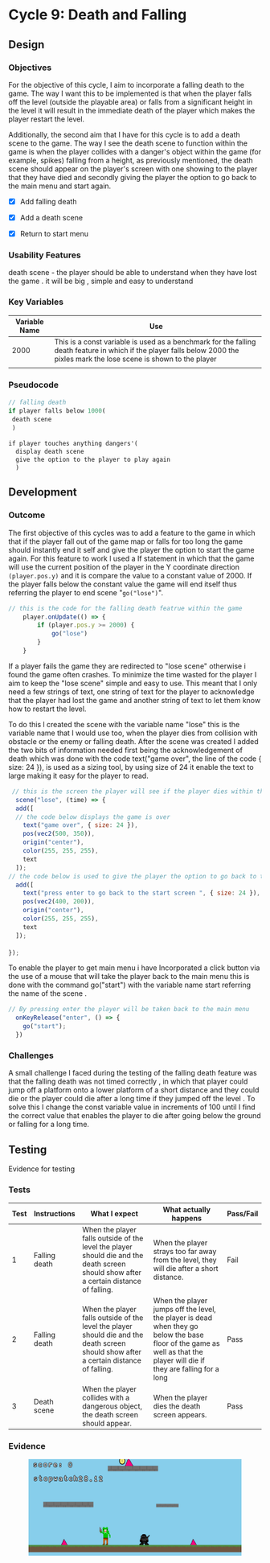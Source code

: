 # Cycle 9: Death and Falling

##

## Design

### Objectives

For the objective of this cycle, I aim to incorporate a falling death to the game. The way I want this to be implemented is that when the player falls off the level (outside the playable area) or falls from a significant height in the level it will result in the immediate death of the player which makes the player restart the level.

Additionally, the second aim that I have for this cycle is to add a death scene to the game. The way I see the death scene to function within the game is when the player collides with a danger's object within the game (for example, spikes) falling from a height, as previously mentioned, the death scene should appear on the player's screen with one showing to the player that they have died and secondly giving the player the option to go back to the main menu and start again.  &#x20;



* [x] Add falling death   &#x20;
* [x] Add a death scene&#x20;
* [x] Return to start menu



### Usability Features

&#x20; death scene - the player should be able to understand when they have lost the game . it will be big , simple and easy to understand&#x20;

### Key Variables

| Variable Name | Use                                                                                                                                                                            |
| ------------- | ------------------------------------------------------------------------------------------------------------------------------------------------------------------------------ |
| 2000          | This is a const variable  is used as a benchmark for the falling death feature in which if the player falls below 2000 the pixles  mark the lose scene is shown to the player  |
|               |                                                                                                                                                                                |

### Pseudocode



```javascript
// falling death 
if player falls below 1000(
 death scene
 )
```

```
if player touches anything dangers'(
  display death scene
  give the option to the player to play again 
  )
```

## Development

### Outcome

The first objective of this cycles was to add a feature to the game in which that if the player fall out  of the game map or falls for too long the game should instantly end it self and give the player the option to start the game again. For this feature to work l used a If statement in which that the game will use the current position of the player in the Y coordinate direction `(player.pos.y)` and it is compare the value to a constant value of 2000. If the player falls below the constant value the game will end itself thus referring the player to end scene "`go("lose")`".

```javascript
// this is the code for the falling death featrue within the game  
 	player.onUpdate(() => {
		if (player.pos.y >= 2000) {
			go("lose")
		}
	}

```

If a player fails the game they are redirected to "lose scene" otherwise i found the game often crashes. To minimize the time wasted for the player I aim to keep the "lose scene" simple and easy to use. This meant that I only need a few strings of text, one string of text for the player to acknowledge that the player had lost the game and another string of text to let them know how to restart the level.&#x20;

To do this l created the scene with the variable name  "lose" this is the variable name that I would use too, when the player dies from collision with obstacle or the enemy or falling death. After the scene was created I added the two bits of information needed first being the acknowledgement of death which was done with the code text("game over",  the line of the code { size: 24 }), is used as a sizing tool, by using size of 24 it enable the text to large making it easy for the player to read.&#x20;

```javascript
 // this is the screen the player will see if the player dies within the game  
  scene("lose", (time) => {
  add([
  // the code below displays the game is over
    text("game over", { size: 24 }),
    pos(vec2(500, 350)),
    origin("center"),
    color(255, 255, 255),
    text
  ]);
// the code below is used to give the player the option to go back to the main menu
  add([
    text("press enter to go back to the start screen ", { size: 24 }),
    pos(vec2(400, 200)),
    origin("center"),
    color(255, 255, 255),
    text
  ]);

});
```

To enable the player to get main menu i have Incorporated a click button via the use of a mouse that will take the player back to the main menu this is done with the command  go("start") with the variable name start referring the name of the scene .&#x20;

```javascript
// By pressing enter the player will be taken back to the main menu 
  onKeyRelease("enter", () => {
    go("start");
  })
```

### Challenges

A small challenge I faced during the testing of the falling death feature was that the falling death was not timed correctly , in which that player could jump off a platform onto a lower platform of a short distance and they could die or the player could die after a long time if they jumped off the level . To solve this I change the const variable value in increments of 100 until I find the correct value that enables the player to die after going below the ground or falling for a long time.

## Testing

Evidence for testing

### Tests

| Test | Instructions   | What I expect                                                                                                                           | What actually happens                                                                                                                                                     | Pass/Fail |
| ---- | -------------- | --------------------------------------------------------------------------------------------------------------------------------------- | ------------------------------------------------------------------------------------------------------------------------------------------------------------------------- | --------- |
| 1    | Falling death  | When the player falls outside of the level the player should die and the death screen should show after a certain distance of falling.  | When the player strays too far away from the level, they will die after a short distance.                                                                                 | Fail      |
| 2    | Falling death  | When the player falls outside of the level the player should die and the death screen should show after a certain distance of falling.  | When the player jumps off the level, the player is dead when they go below the base floor of the game as well as that the player will die if they are falling for a long  | Pass      |
| 3    | Death scene    | When the player collides with a dangerous object, the death screen should appear.                                                       | When the player dies the death screen appears.                                                                                                                            | Pass      |

### Evidence

<figure><img src="../.gitbook/assets/image (4).png" alt=""><figcaption></figcaption></figure>
